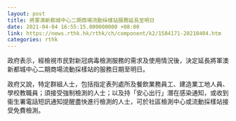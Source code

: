 ```yaml
---
layout: post
title: 將軍澳新都城中心二期商場流動採樣站服務延長至明日
date: 2021-04-04 16:55:15.000000000 +08:00
link: https://news.rthk.hk/rthk/ch/component/k2/1584171-20210404.htm
categories: rthk
---
```


政府表示，經檢視市民對新冠病毒檢測服務的需求及使用情況後，決定延長將軍澳新都城中心二期商場流動採樣站的服務日期至明日。

政府又說，特定群組人士，包括指定表列處所及餐飲業務員工、建造業工地人員、學校教職員；須接受強制檢測的人士；以及持「安心出行」潛在感染通知，或收到衞生署電話短訊通知提醒盡快進行檢測的人士，可於社區檢測中心或流動採樣站接受免費檢測。
